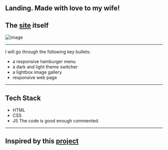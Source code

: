 ## Landing. Made with love to my wife!
## The [site](https://landing-two-silk-49.vercel.app/) itself
![image](https://github.com/borisastafev/Landing/assets/95638288/814171c4-b660-42e9-b6ec-afb1cf204496)
***
I will go through the following key bullets:
* a responsive hamburger menu
* a dark and light theme switcher
* a lightbox image gallery
* responsive web page
***
## Tech Stack
* HTML
* CSS
* JS
The code is good enough commented.
***
## Inspired by this [project](https://github.com/Ksound22/JabTV-Landing-Page)

